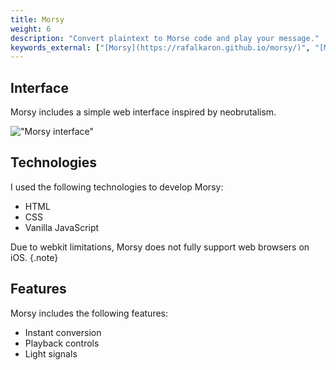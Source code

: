 ```yaml
---
title: Morsy
weight: 6
description: "Convert plaintext to Morse code and play your message."
keywords_external: ["[Morsy](https://rafalkaron.github.io/morsy/)", "[Morsy on GitHub](https://github.com/rafalkaron/morsy)"]
---
```


## Interface

Morsy includes a simple web interface inspired by neobrutalism.

!["Morsy interface"](/media/morsy/morsy.png)

## Technologies

I used the following technologies to develop Morsy:

* HTML
* CSS
* Vanilla JavaScript

Due to webkit limitations, Morsy does not fully support web browsers on iOS.
{.note}

## Features

Morsy includes the following features:

* Instant conversion
* Playback controls
* Light signals
